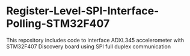 # Register-Level-SPI-Interface-Polling-STM32F407
This repository includes code to interface ADXL345 accelerometer with STM32F407 Discovery board using SPI full duplex communication
